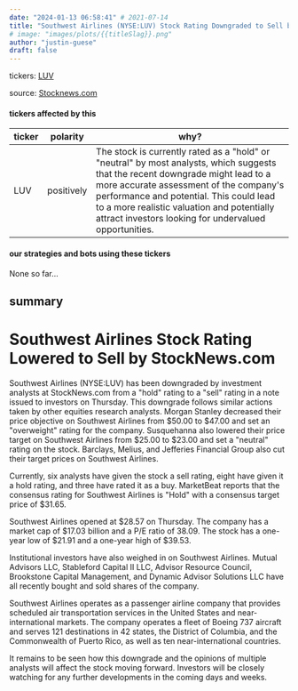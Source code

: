 ```yaml
---
date: "2024-01-13 06:58:41" # 2021-07-14
title: "Southwest Airlines (NYSE:LUV) Stock Rating Downgraded to Sell by StockNews.com"
# image: "images/plots/{{titleSlag}}.png"
author: "justin-guese"
draft: false
---
```

tickers: <a href='https://finance.yahoo.com/quote/LUV' target='_blank'>LUV</a> 

source: <a href='https://www.defenseworld.net/2024/01/13/southwest-airlines-nyseluv-stock-rating-lowered-by-stocknews-com.html' target='_blank'>Stocknews.com</a>

#### tickers affected by this

| ticker | polarity | why? |
|------------|------------|------------|
| LUV | positively | The stock is currently rated as a "hold" or "neutral" by most analysts, which suggests that the recent downgrade might lead to a more accurate assessment of the company's performance and potential. This could lead to a more realistic valuation and potentially attract investors looking for undervalued opportunities. |



#### our strategies and bots using these tickers

None so far...

## summary

# Southwest Airlines Stock Rating Lowered to Sell by StockNews.com

Southwest Airlines (NYSE:LUV) has been downgraded by investment analysts at StockNews.com from a "hold" rating to a "sell" rating in a note issued to investors on Thursday. This downgrade follows similar actions taken by other equities research analysts. Morgan Stanley decreased their price objective on Southwest Airlines from $50.00 to $47.00 and set an "overweight" rating for the company. Susquehanna also lowered their price target on Southwest Airlines from $25.00 to $23.00 and set a "neutral" rating on the stock. Barclays, Melius, and Jefferies Financial Group also cut their target prices on Southwest Airlines. 

Currently, six analysts have given the stock a sell rating, eight have given it a hold rating, and three have rated it as a buy. MarketBeat reports that the consensus rating for Southwest Airlines is "Hold" with a consensus target price of $31.65.

Southwest Airlines opened at $28.57 on Thursday. The company has a market cap of $17.03 billion and a P/E ratio of 38.09. The stock has a one-year low of $21.91 and a one-year high of $39.53. 

Institutional investors have also weighed in on Southwest Airlines. Mutual Advisors LLC, Stableford Capital II LLC, Advisor Resource Council, Brookstone Capital Management, and Dynamic Advisor Solutions LLC have all recently bought and sold shares of the company.

Southwest Airlines operates as a passenger airline company that provides scheduled air transportation services in the United States and near-international markets. The company operates a fleet of Boeing 737 aircraft and serves 121 destinations in 42 states, the District of Columbia, and the Commonwealth of Puerto Rico, as well as ten near-international countries.

It remains to be seen how this downgrade and the opinions of multiple analysts will affect the stock moving forward. Investors will be closely watching for any further developments in the coming days and weeks.